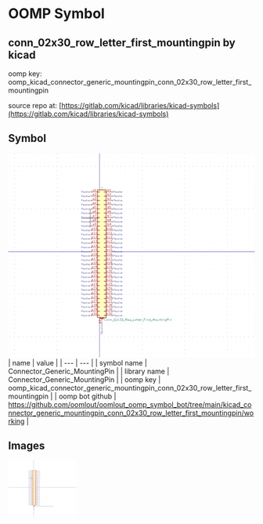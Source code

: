 # OOMP Symbol  
## conn_02x30_row_letter_first_mountingpin  by kicad  
  
oomp key: oomp_kicad_connector_generic_mountingpin_conn_02x30_row_letter_first_mountingpin  
  
source repo at: [https://gitlab.com/kicad/libraries/kicad-symbols](https://gitlab.com/kicad/libraries/kicad-symbols)  
## Symbol  
  
[![working.png](working_600.png)](working.png)  
| name | value | 
| --- | --- | 
| symbol name | Connector_Generic_MountingPin | 
| library name | Connector_Generic_MountingPin | 
| oomp key | oomp_kicad_connector_generic_mountingpin_conn_02x30_row_letter_first_mountingpin | 
| oomp bot github | https://github.com/oomlout/oomlout_oomp_symbol_bot/tree/main/kicad_connector_generic_mountingpin_conn_02x30_row_letter_first_mountingpin/working | 
## Images  
  
[![working.png](working_140.png)](working.png)  
